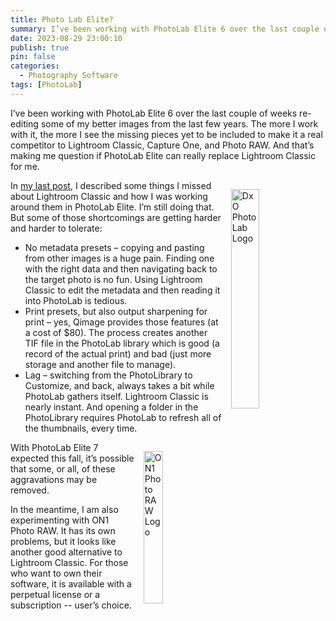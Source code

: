 ```yaml
---
title: Photo Lab Elite?
summary: I’ve been working with PhotoLab Elite 6 over the last couple of weeks re-editing some of my better images from the last few years. The more I work with it, the more I see the missing pieces yet to be included to make it a real competitor to Lightroom Classic, Capture One, and Photo RAW. And that’s making me question if PhotoLab Elite can really replace Lightroom Classic for me.
date: 2023-08-29 23:00:10
publish: true
pin: false
categories:
  - Photography Software
tags: [PhotoLab]
---
```


I’ve been working with PhotoLab Elite 6 over the last couple of weeks re-editing some of my better images from the last few years. The more I work with it, the more I see the missing pieces yet to be included to make it a real competitor to Lightroom Classic, Capture One, and Photo RAW. And that’s making me question if PhotoLab Elite can really replace Lightroom Classic for me.

<!--more-->

<img src="/assets/images/wp-content/uploads/2023/10/image-1.png" alt="DxO PhotoLab Logo" style="float: right; width: 30%; margin: 1em 0em 1em 1em">

In [my last post](2023-08-18-from-lightroom-to-photolab-elite.md), I described some things I missed about Lightroom Classic and how I was working around them in PhotoLab Elite. I’m still doing that. But some of those shortcomings are getting harder and harder to tolerate:

- No metadata presets – copying and pasting from other images is a huge pain. Finding one with the right data and then navigating back to the target photo is no fun. Using Lightroom Classic to edit the metadata and then reading it into PhotoLab is tedious.
- Print presets, but also output sharpening for print – yes, Qimage provides those features (at a cost of $80). The process creates another TIF file in the PhotoLab library which is good (a record of the actual print) and bad (just more storage and another file to manage).
- Lag – switching from the PhotoLibrary to Customize, and back, always takes a bit while PhotoLab gathers itself. Lightroom Classic is nearly instant. And opening a folder in the PhotoLibrary requires PhotoLab to refresh all of the thumbnails, every time.

<img src="https://images.squarespace-cdn.com/content/v1/641f4673ddd4f748a3e6b2f6/1bc40365-907f-4651-a3ac-5c5735bc4397/photo+raw+logo.png" alt="ON1 Photo RAW Logo" style="float: right; width: 25%; margin: 1em 0em 1em 1em">

With PhotoLab Elite 7 expected this fall, it’s possible that some, or all, of these aggravations may be removed.

In the meantime, I am also experimenting with ON1 Photo RAW. It has its own problems, but it looks like another good alternative to Lightroom Classic. For those who want to own their software, it is available with a perpetual license or a subscription -- user’s choice.

